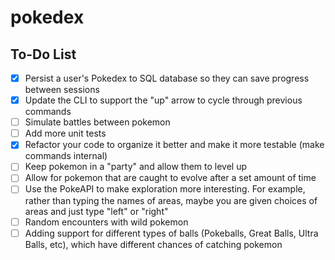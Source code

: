 # pokedex

## To-Do List
- [X] Persist a user's Pokedex to SQL database so they can save progress between sessions
- [X] Update the CLI to support the "up" arrow to cycle through previous commands
- [ ] Simulate battles between pokemon
- [ ] Add more unit tests
- [X] Refactor your code to organize it better and make it more testable (make commands internal)
- [ ] Keep pokemon in a "party" and allow them to level up
- [ ] Allow for pokemon that are caught to evolve after a set amount of time
- [ ] Use the PokeAPI to make exploration more interesting. For example, rather than typing the names of areas, maybe you are given choices of areas and just type "left" or "right"
- [ ] Random encounters with wild pokemon
- [ ] Adding support for different types of balls (Pokeballs, Great Balls, Ultra Balls, etc), which have different chances of catching pokemon

